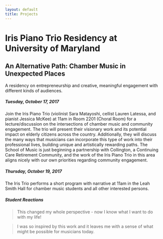 ```yaml
---
layout: default
title: Projects
---
```


# Iris Piano Trio Residency at University of Maryland

## An Alternative Path: Chamber Music in Unexpected Places

A residency on entrepreneurship and creative, meaningful engagement with different kinds of audiences.

##### Tuesday, October 17, 2017

Join the Iris Piano Trio (violinist Sara Matayoshi, cellist Lauren Latessa, and pianist Jessica McKee) at 11am in Room 2201 (Choral Room) for a lecture/discussion on the intersections of chamber music and community engagement. The trio will present their visionary work and its potential impact on elderly citizens across the country. Additionally, they will discuss the many ways that musicians can incorporate this type of work into their professional lives, building unique and artistically rewarding paths. The School of Music is just beginning a partnership with Collington, a Continuing Care Retirement Community, and the work of the Iris Piano Trio in this area aligns nicely with our own priorities regarding community engagement.

##### Thursday, October 19, 2017

The Iris Trio performs a short program with narrative at 11am in the Leah Smith Hall for chamber music students and all other interested persons.

##### Student Reactions

> This changed my whole perspective - now I know what I want to do with my life!

> I was so inspired by this work and it leaves me with a sense of what might be possible for musicians today.  
